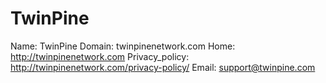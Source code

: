 
# TwinPine

Name: TwinPine
Domain: twinpinenetwork.com
Home: http://twinpinenetwork.com
Privacy_policy: http://twinpinenetwork.com/privacy-policy/
Email: support@twinpine.com
